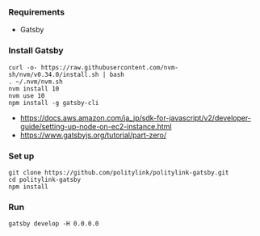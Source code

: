 ### Requirements
* Gatsby

### Install Gatsby
```
curl -o- https://raw.githubusercontent.com/nvm-sh/nvm/v0.34.0/install.sh | bash
. ~/.nvm/nvm.sh
nvm install 10
nvm use 10
npm install -g gatsby-cli
```
* https://docs.aws.amazon.com/ja_jp/sdk-for-javascript/v2/developer-guide/setting-up-node-on-ec2-instance.html
* https://www.gatsbyjs.org/tutorial/part-zero/

### Set up
```
git clone https://github.com/politylink/politylink-gatsby.git
cd politylink-gatsby
npm install
``` 

### Run
```
gatsby develop -H 0.0.0.0
```